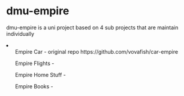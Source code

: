 # dmu-empire
dmu-empire is a uni project based on 4 sub projects that are maintain individually
<li>
  <ul>Empire Car - original repo https://github.com/vovafish/car-empire</ul>
  <ul>Empire Flights - </ul>
  <ul>Empire Home Stuff - </ul>
  <ul>Empire Books - </ul>
</li>
